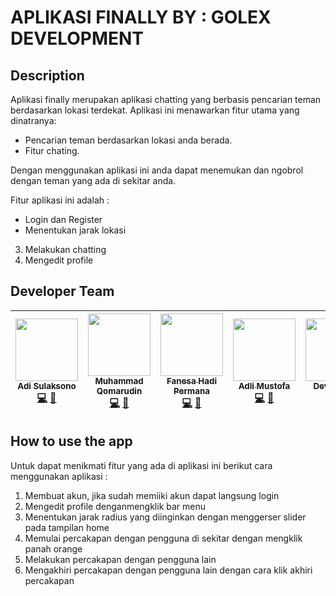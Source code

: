 
# APLIKASI FINALLY BY : GOLEX DEVELOPMENT

## Description 
Aplikasi finally merupakan aplikasi chatting yang berbasis pencarian teman berdasarkan lokasi terdekat. Aplikasi ini menawarkan fitur utama yang dinatranya:
- Pencarian teman berdasarkan lokasi anda berada.
- Fitur chating.

Dengan menggunakan aplikasi ini anda dapat menemukan dan ngobrol dengan teman yang ada di sekitar anda.

Fitur aplikasi ini adalah :
- Login dan Register
- Menentukan jarak lokasi
3. Melakukan chatting
4. Mengedit profile

## Developer Team
|  [<img src="https://avatars.githubusercontent.com/u/98870264?s=64&v=4" width="100px;"/><br /><sub><b>Adi Sulaksono</b></sub>](https://github.com/adislksn)<br />[💻](https://github.com/adislksn/FE-PPLK-2022/commits?author=adislksn "Code") [🔧](https://github.com/adislksn/adislksn-theme) | [<img src="https://avatars.githubusercontent.com/u/74146018?s=64&v=4" width="100px;"/><br /><sub><b>Muhammad Qomarudin</b></sub>](https://github.com/masQ-21dev)<br />[💻](https://github.com/adislksn/FE-PPLK-2022/commits?author=masQ-21dev "Code") [🔧](https://github.com/adislksn/FE-PPLK-2022/masQ-21dev-theme) |  [<img src="https://avatars.githubusercontent.com/u/63780649?v=4" width="100px;"/><br /><sub><b>Fanesa Hadi Permana</b></sub>](https://github.com/neszha)<br />[💻](https://github.com/adislksn/FE-PPLK-2022/commits?author=neszha "Code") [🔧](https://github.com/adislksn/FE-PPLK-2022/neszha-theme) | [<img src="https://avatars.githubusercontent.com/u/103428648?s=400&u=951975b16b746a8db5975b3f54a15b28ef8cd467&v=4" width="100px;"/><br /><sub><b>Adli Mustofa</b></sub>](https://github.com/AdliMustofa120140022)<br />[💻](https://github.com/adislksn/FE-PPLK-2022/commits?author=AdliMustofa120140022 "Code") [🔧](https://github.com/adislksn/FE-PPLK-2022/AdliMustofa120140022-theme) | [<img src="https://avatars.githubusercontent.com/u/104608536?v=4" width="100px;"/><br /><sub><b>Devi Kurnia</b></sub>](https://github.com/devikrn)<br />[💻](https://github.com/adislksn/FE-PPLK-2022/commits?author=devikrn "Code") [🔧](https://github.com/adislksn/FE-PPLK-2022/devikrn-theme) |
|--|--|--|--|--|

## How to use the app
Untuk dapat menikmati fitur yang ada di aplikasi ini berikut cara menggunakan aplikasi :

1. Membuat akun, jika sudah memiiki akun dapat langsung login
2. Mengedit profile denganmengklik bar menu
3. Menentukan jarak radius yang diinginkan dengan menggerser slider pada tampilan home
4. Memulai percakapan dengan pengguna di sekitar dengan mengklik panah orange
5. Melakukan percakapan dengan pengguna lain
6. Mengakhiri percakapan dengan pengguna lain dengan cara klik akhiri percakapan
